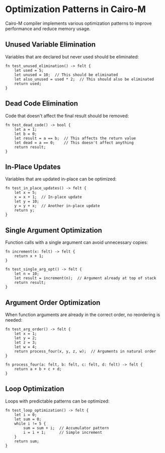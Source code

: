 # Optimization Patterns in Cairo-M

Cairo-M compiler implements various optimization patterns to improve performance
and reduce memory usage.

## Unused Variable Elimination

Variables that are declared but never used should be eliminated:

```cairo-m
fn test_unused_elimination() -> felt {
    let used = 5;
    let unused = 10;  // This should be eliminated
    let also_unused = used * 2;  // This should also be eliminated
    return used;
}
```

## Dead Code Elimination

Code that doesn't affect the final result should be removed:

```cairo-m
fn test_dead_code() -> bool {
    let a = 1;
    let b = 0;
    let result = a == b;  // This affects the return value
    let dead = a == 0;    // This doesn't affect anything
    return result;
}
```

## In-Place Updates

Variables that are updated in-place can be optimized:

```cairo-m
fn test_in_place_updates() -> felt {
    let x = 5;
    x = x + 1;  // In-place update
    let y = 10;
    y = y + x;  // Another in-place update
    return y;
}
```

## Single Argument Optimization

Function calls with a single argument can avoid unnecessary copies:

```cairo-m
fn increment(x: felt) -> felt {
    return x + 1;
}

fn test_single_arg_opt() -> felt {
    let n = 10;
    let result = increment(n);  // Argument already at top of stack
    return result;
}
```

## Argument Order Optimization

When function arguments are already in the correct order, no reordering is
needed:

```cairo-m
fn test_arg_order() -> felt {
    let x = 1;
    let y = 2;
    let z = 3;
    let w = 4;
    return process_four(x, y, z, w);  // Arguments in natural order
}

fn process_four(a: felt, b: felt, c: felt, d: felt) -> felt {
    return a + b + c + d;
}
```

## Loop Optimization

Loops with predictable patterns can be optimized:

```cairo-m
fn test_loop_optimization() -> felt {
    let i = 0;
    let sum = 0;
    while i != 5 {
        sum = sum + i;  // Accumulator pattern
        i = i + 1;      // Simple increment
    }
    return sum;
}
```
